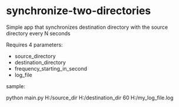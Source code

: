 # synchronize-two-directories

Simple app that synchronizes destination directory with the source directory every N seconds

Requires 4 parameters:
- source_directory
- destination_directory
- frequency_starting_in_second
- log_file

sample:

python main.py H:/source_dir H:/destination_dir 60 H:/my_log_file.log